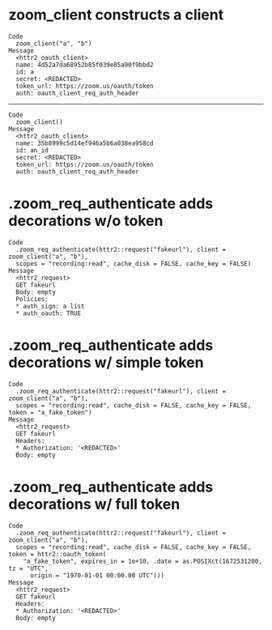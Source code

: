 # zoom_client constructs a client

    Code
      zoom_client("a", "b")
    Message
      <httr2_oauth_client>
      name: 4d52a7da68952b85f039e85a90f9bbd2
      id: a
      secret: <REDACTED>
      token_url: https://zoom.us/oauth/token
      auth: oauth_client_req_auth_header

---

    Code
      zoom_client()
    Message
      <httr2_oauth_client>
      name: 35b8999c5d14ef946a5b6a038ea958cd
      id: an_id
      secret: <REDACTED>
      token_url: https://zoom.us/oauth/token
      auth: oauth_client_req_auth_header

# .zoom_req_authenticate adds decorations w/o token

    Code
      .zoom_req_authenticate(httr2::request("fakeurl"), client = zoom_client("a", "b"),
      scopes = "recording:read", cache_disk = FALSE, cache_key = FALSE)
    Message
      <httr2_request>
      GET fakeurl
      Body: empty
      Policies:
      * auth_sign: a list
      * auth_oauth: TRUE

# .zoom_req_authenticate adds decorations w/ simple token

    Code
      .zoom_req_authenticate(httr2::request("fakeurl"), client = zoom_client("a", "b"),
      scopes = "recording:read", cache_disk = FALSE, cache_key = FALSE, token = "a_fake_token")
    Message
      <httr2_request>
      GET fakeurl
      Headers:
      * Authorization: '<REDACTED>'
      Body: empty

# .zoom_req_authenticate adds decorations w/ full token

    Code
      .zoom_req_authenticate(httr2::request("fakeurl"), client = zoom_client("a", "b"),
      scopes = "recording:read", cache_disk = FALSE, cache_key = FALSE, token = httr2::oauth_token(
        "a_fake_token", expires_in = 1e+10, .date = as.POSIXct(1672531200, tz = "UTC",
          origin = "1970-01-01 00:00.00 UTC")))
    Message
      <httr2_request>
      GET fakeurl
      Headers:
      * Authorization: '<REDACTED>'
      Body: empty

